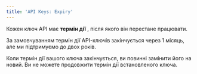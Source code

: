 ```yaml
---
title: 'API Keys: Expiry'
---
```


Кожен ключ API має **термін дії** , після якого він перестане працювати.

За замовчуванням термін дії API-ключів закінчується через 1 місяць, але ми підтримуємо до двох років.

<Note>
Коли термін дії вашого ключа закінчується, ви повинні замінити його на новий. 
Ви не можете продовжити термін дії встановленого ключа.
</Note>
